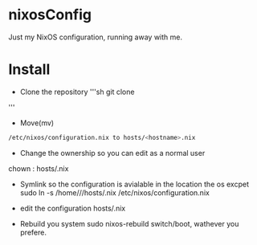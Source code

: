 
# nixosConfig

Just my NixOS configuration, running away with me.

# Install

* Clone the repository
'''sh
git clone 

'''
* Move(mv)
```sh
/etc/nixos/configuration.nix to hosts/<hostname>.nix
```
* Change the ownership so you can edit as a normal user

chown <user>:<group> hosts/<hostname>.nix

* Symlink so the configuration is avialable in the location the os excpet
sudo ln -s /home/<user>/<reponame>/hosts/<hostname>.nix /etc/nixos/configuration.nix
* edit the configuration
hosts/<hostname>.nix

* Rebuild you system 
sudo nixos-rebuild switch/boot, wathever you prefere.
